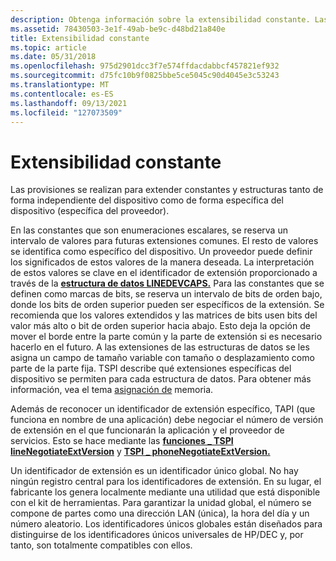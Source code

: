 ```yaml
---
description: Obtenga información sobre la extensibilidad constante. Las provisiones se realizan para extender constantes y estructuras tanto de forma independiente del dispositivo como de una manera específica del dispositivo.
ms.assetid: 78430503-3e1f-49ab-be9c-d48bd21a840e
title: Extensibilidad constante
ms.topic: article
ms.date: 05/31/2018
ms.openlocfilehash: 975d2901dcc3f7e574ffdacdabbcf457821ef932
ms.sourcegitcommit: d75fc10b9f0825bbe5ce5045c90d4045e3c53243
ms.translationtype: MT
ms.contentlocale: es-ES
ms.lasthandoff: 09/13/2021
ms.locfileid: "127073509"
---
```

# <a name="constant-extensibility"></a>Extensibilidad constante

Las provisiones se realizan para extender constantes y estructuras tanto de forma independiente del dispositivo como de forma específica del dispositivo (específica del proveedor).

En las constantes que son enumeraciones escalares, se reserva un intervalo de valores para futuras extensiones comunes. El resto de valores se identifica como específico del dispositivo. Un proveedor puede definir los significados de estos valores de la manera deseada. La interpretación de estos valores se clave en el identificador de extensión proporcionado a través de la [**estructura de datos LINEDEVCAPS.**](/windows/win32/api/tapi/ns-tapi-linedevcaps) Para las constantes que se definen como marcas de bits, se reserva un intervalo de bits de orden bajo, donde los bits de orden superior pueden ser específicos de la extensión. Se recomienda que los valores extendidos y las matrices de bits usen bits del valor más alto o bit de orden superior hacia abajo. Esto deja la opción de mover el borde entre la parte común y la parte de extensión si es necesario hacerlo en el futuro. A las extensiones de las estructuras de datos se les asigna un campo de tamaño variable con tamaño o desplazamiento como parte de la parte fija. TSPI describe qué extensiones específicas del dispositivo se permiten para cada estructura de datos. Para obtener más información, vea el tema [asignación de](./memory-allocation.md) memoria.

Además de reconocer un identificador de extensión específico, TAPI (que funciona en nombre de una aplicación) debe negociar el número de versión de extensión en el que funcionarán la aplicación y el proveedor de servicios. Esto se hace mediante las [**funciones \_ TSPI lineNegotiateExtVersion**](/windows/win32/api/tspi/nf-tspi-tspi_linenegotiateextversion) y [**TSPI \_ phoneNegotiateExtVersion.**](/windows/win32/api/tspi/nf-tspi-tspi_phonenegotiateextversion)

Un identificador de extensión es un identificador único global. No hay ningún registro central para los identificadores de extensión. En su lugar, el fabricante los genera localmente mediante una utilidad que está disponible con el kit de herramientas. Para garantizar la unidad global, el número se compone de partes como una dirección LAN (única), la hora del día y un número aleatorio. Los identificadores únicos globales están diseñados para distinguirse de los identificadores únicos universales de HP/DEC y, por tanto, son totalmente compatibles con ellos.

 

 
